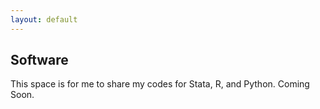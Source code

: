 ```yaml
---
layout: default
---
```


## Software

This space is for me to share my codes for Stata, R, and Python. Coming Soon.
